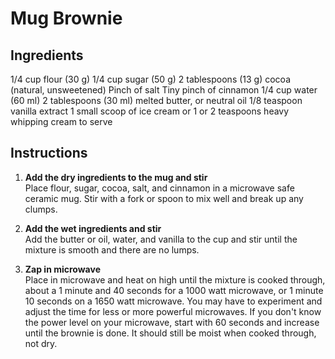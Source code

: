 Mug Brownie
===========

Ingredients
-----------
1/4 cup flour (30 g)
1/4 cup sugar (50 g)
2 tablespoons (13 g) cocoa (natural, unsweetened)
Pinch of salt
Tiny pinch of cinnamon
1/4 cup water (60 ml)
2 tablespoons (30 ml) melted butter, or neutral oil
1/8 teaspoon vanilla extract
1 small scoop of ice cream or 1 or 2 teaspoons heavy whipping cream to serve

Instructions
------------

1. **Add the dry ingredients to the mug and stir** \
Place flour, sugar, cocoa, salt, and cinnamon in a microwave safe ceramic mug. Stir with a fork or spoon to mix well and break up any clumps.

2. **Add the wet ingredients and stir** \
Add the butter or oil, water, and vanilla to the cup and stir until the mixture is smooth and there are no lumps.

3. **Zap in microwave** \
Place in microwave and heat on high until the mixture is cooked through, about a 1 minute and 40 seconds for a 1000 watt microwave, or 1 minute 10 seconds on a 1650 watt microwave.
You may have to experiment and adjust the time for less or more powerful microwaves. If you don't know the power level on your microwave, start with 60 seconds and increase until the brownie is done. It should still be moist when cooked through, not dry.

